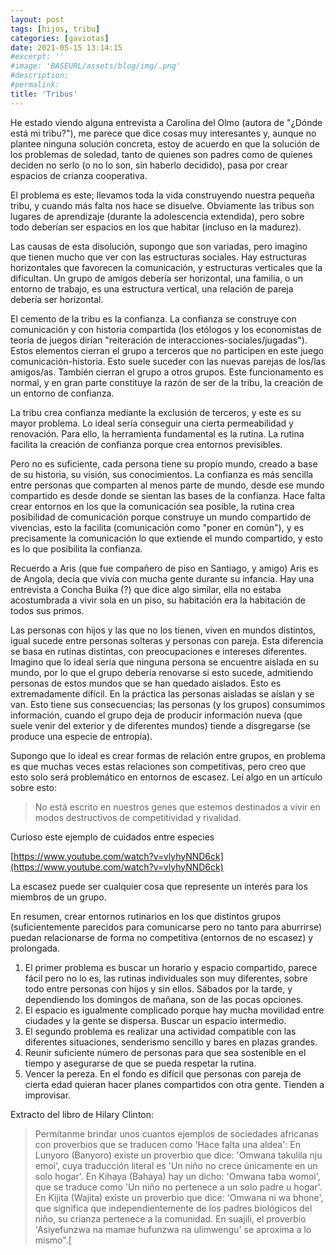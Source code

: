 ```yaml
---
layout: post
tags: [hijos, tribu]
categories: [gaviotas]
date: 2021-05-15 13:14:15
#excerpt: ''
#image: 'BASEURL/assets/blog/img/.png'
#description:
#permalink:
title: 'Tribus'
---
```


He estado viendo alguna entrevista a Carolina del Olmo (autora de "¿Dónde está mi tribu?"), me parece que dice cosas muy interesantes y, aunque no plantee ninguna solución concreta, estoy de acuerdo en que la solución de los problemas de soledad, tanto de quienes son padres como de quienes deciden no serlo (o no lo son, sin haberlo decidido), pasa por crear espacios de crianza cooperativa. 

El problema es este; llevamos toda la vida construyendo nuestra pequeña tribu, y cuando más falta nos hace se disuelve. Obviamente las tribus son lugares de aprendizaje (durante la adolescencia extendida), pero sobre todo deberían ser espacios en los que habitar (incluso en la madurez). 

Las causas de esta disolución, supongo que son variadas, pero imagino que tienen mucho que ver con las estructuras sociales. Hay estructuras horizontales que favorecen la comunicación, y estructuras verticales que la dificultan. Un grupo de amigos debería ser horizontal, una familia, o un entorno de trabajo, es una estructura vertical, una relación de pareja debería ser horizontal. 

El cemento de la tribu es la confianza. La confianza se construye con comunicación y con historia compartida (los etólogos y los economistas de teoría de juegos dirían "reiteración de interacciones-sociales/jugadas"). Estos elementos cierran el grupo a terceros que no participen en este juego comunicación-historia. Esto suele suceder con las nuevas parejas de los/las amigos/as. También cierran el grupo a otros grupos. Este funcionamento es normal, y en gran parte constituye la razón de ser de la tribu, la creación de un entorno de confianza. 

La tribu crea confianza mediante la exclusión de terceros, y este es su mayor problema. Lo ideal sería conseguir una cierta permeabilidad y renovación. Para ello, la herramienta fundamental es la rutina. La rutina facilita la creación de confianza porque crea entornos previsibles. 

Pero no es suficiente, cada persona tiene su propio mundo, creado a base de su historia, su visión, sus conocimientos. La confianza es más sencilla entre personas que comparten al menos parte de mundo, desde ese mundo compartido es desde donde se sientan las bases de la confianza. Hace falta crear entornos en los que la comunicación sea posible, la rutina crea posibilidad de comunicación porque construye un mundo compartido de vivencias, esto la facilita (comunicación como "poner en común"), y es precisamente la comunicación lo que extiende el mundo compartido, y esto es lo que posibilita la confianza. 

Recuerdo a Aris (que fue compañero de piso en Santiago, y amigo) Aris es de Angola, decía que vivía con mucha gente durante su infancia. Hay una entrevista a Concha Buika (?) que dice algo similar, ella no estaba acostumbrada a vivir sola en un piso, su habitación era la habitación de todos sus primos.

Las personas con hijos y las que no los tienen, viven en mundos distintos, igual sucede entre personas solteras y personas con pareja. Esta diferencia se basa en rutinas distintas, con preocupaciones e intereses diferentes. Imagino que lo ideal sería que ninguna persona se encuentre aislada en su mundo, por lo que el grupo debería renovarse si esto sucede, admitiendo personas de estos mundos que se han quedado aislados. Esto es extremadamente difícil. En la práctica las personas aisladas se aíslan y se van. Esto tiene sus consecuencias; las personas (y los grupos) consumimos información, cuando el grupo deja de producir información nueva (que suele venir del exterior y de diferentes mundos) tiende a disgregarse (se produce una especie de entropía).

Supongo que lo ideal es crear formas de relación entre grupos, en problema es que muchas veces estas relaciones son competitivas, pero creo que esto solo será problemático en entornos de escasez. Leí algo en un artículo sobre esto:

> No está escrito en nuestros genes que estemos destinados a vivir en modos destructivos de competitividad y rivalidad.

Curioso este ejemplo de cuidados entre especies 

[https://www.youtube.com/watch?v=vlyhyNND6ck](https://www.youtube.com/watch?v=vlyhyNND6ck)

La escasez puede ser cualquier cosa que represente un interés para los miembros de un grupo.

En resumen, crear entornos rutinarios en los que distintos grupos (suficientemente parecidos para comunicarse pero no tanto para aburrirse) puedan relacionarse de forma no competitiva (entornos de no escasez) y prolongada.

1. El primer problema es buscar un horario y espacio compartido, parece fácil pero no lo es, las rutinas individuales son muy diferentes, sobre todo entre personas con hijos y sin ellos. Sábados por la tarde, y dependiendo los domingos de mañana, son de las pocas opciones.
2. El espacio es igualmente complicado porque hay mucha movilidad entre ciudades y la gente se dispersa. Buscar un espacio intermedio.
3. El segundo problema es realizar una actividad compatible con las diferentes situaciones, senderismo sencillo y bares en plazas grandes.
4. Reunir suficiente número de personas para que sea sostenible en el tiempo y asegurarse de que se pueda respetar la rutina.
5. Vencer la pereza. En el fondo es difícil que personas con pareja de cierta edad quieran hacer planes compartidos con otra gente. Tienden a improvisar.

Extracto del libro de Hilary Clinton:

> Permítanme brindar unos cuantos ejemplos de sociedades africanas con proverbios que se traducen como 'Hace falta una aldea': En Lunyoro (Banyoro) existe un proverbio que dice: 'Omwana takulila nju emoi', cuya traducción literal es 'Un niño no crece únicamente en un solo hogar'. En Kihaya (Bahaya) hay un dicho: 'Omwana taba womoi', que se traduce como 'Un niño no pertenece a un solo padre u hogar'. En Kijita (Wajita) existe un proverbio que dice: 'Omwana ni wa bhone', que significa que independientemente de los padres biológicos del niño, su crianza pertenece a la comunidad. En suajili, el proverbio 'Asiyefunzwa na mamae hufunzwa na ulimwengu' se aproxima a lo mismo".[
